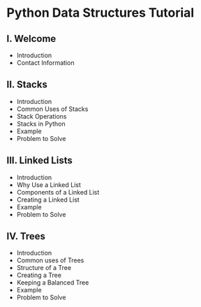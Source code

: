 # Python Data Structures Tutorial
## I. Welcome
* Introduction
* Contact Information
## II. Stacks
* Introduction
* Common Uses of Stacks
* Stack Operations
* Stacks in Python
* Example
* Problem to Solve
## III. Linked Lists
* Introduction
* Why Use a Linked List
* Components of a Linked List
* Creating a Linked List
* Example
* Problem to Solve
## IV. Trees
* Introduction
* Common uses of Trees
* Structure of a Tree
* Creating a Tree
* Keeping a Balanced Tree
* Example
* Problem to Solve
